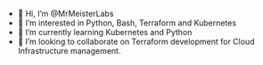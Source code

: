 - 👋 Hi, I’m @MrMeisterLabs
- 👀 I’m interested in Python, Bash, Terraform and Kubernetes
- 🌱 I’m currently learning Kubernetes and Python
- 💞️ I’m looking to collaborate on Terraform development for Cloud Infrastructure management.

<!---
MrMeisterLabs/MrMeisterLabs is a ✨ special ✨ repository because its `README.md` (this file) appears on your GitHub profile.
You can click the Preview link to take a look at your changes.
--->
